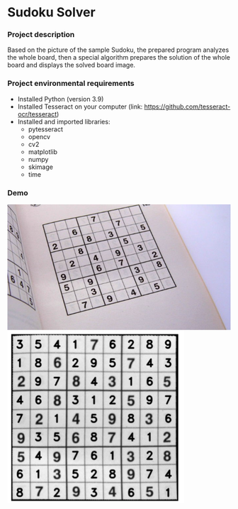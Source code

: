 # Sudoku Solver
### Project description
Based on the picture of the sample Sudoku, the prepared program analyzes the whole board, then a special algorithm prepares the solution of the whole board and displays the solved board image.

### Project environmental requirements
- Installed Python (version 3.9)
- Installed Tesseract on your computer (link: https://github.com/tesseract-ocr/tesseract)
- Installed and imported libraries: 
    - pytesseract
    - opencv
    - cv2
    - matplotlib
    - numpy
    - skimage
    - time

### Demo
![alt text](https://github.com/p-olszewski/SudokuSolver/blob/main/images/sudoku.png?raw=true)
![alt text](https://github.com/p-olszewski/SudokuSolver/blob/main/images/result.png?raw=true)
